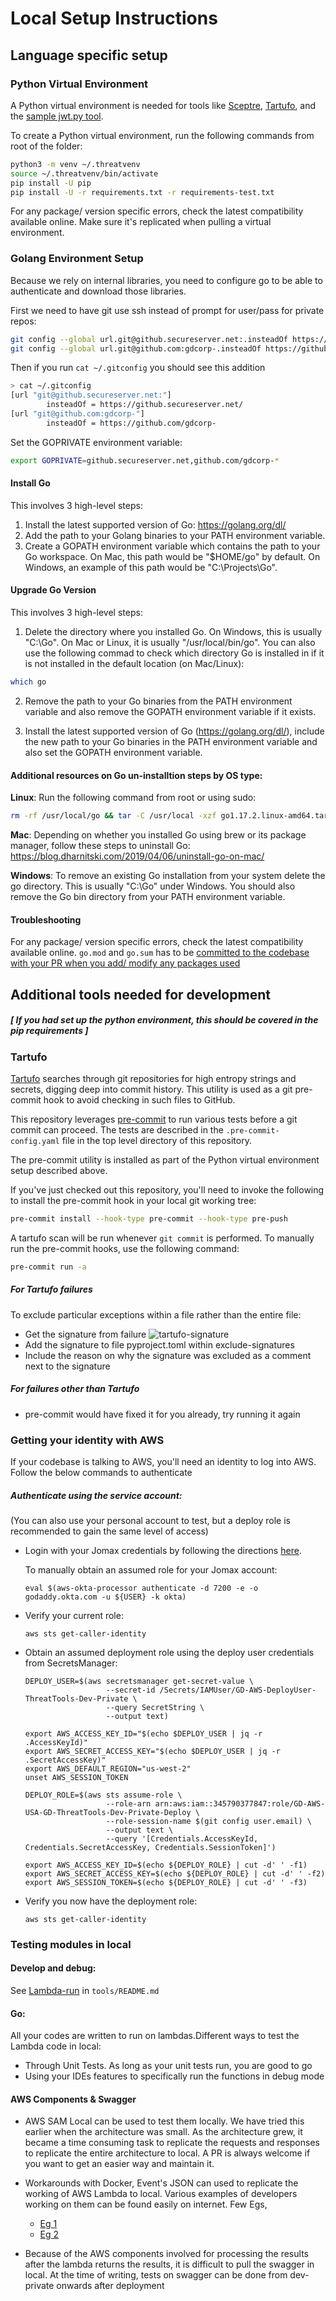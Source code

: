 # Local Setup Instructions

## Language specific setup

### Python Virtual Environment

A Python virtual environment is needed for tools like
[Sceptre](../../sceptre/README.md), [Tartufo](#tartufo), and the [sample jwt.py
tool](../../tools/jwt.py).

To create a Python virtual environment, run the following commands from root of the folder:

```bash
python3 -m venv ~/.threatvenv
source ~/.threatvenv/bin/activate
pip install -U pip
pip install -U -r requirements.txt -r requirements-test.txt
```

For any package/ version specific errors, check the latest compatibility available online.
Make sure it's replicated when pulling a virtual environment.

### Golang Environment Setup

Because we rely on internal libraries, you need to configure go to be able to authenticate and download those libraries.

First we need to have git use ssh instead of prompt for user/pass for private repos:

```sh
git config --global url.git@github.secureserver.net:.insteadOf https://github.secureserver.net/
git config --global url.git@github.com:gdcorp-.insteadOf https://github.com/gdcorp-
```

Then if you run `cat ~/.gitconfig` you should see this addition

```sh
> cat ~/.gitconfig
[url "git@github.secureserver.net:"]
        insteadOf = https://github.secureserver.net/
[url "git@github.com:gdcorp-"]
        insteadOf = https://github.com/gdcorp-
```
Set the GOPRIVATE environment variable:

```sh
export GOPRIVATE=github.secureserver.net,github.com/gdcorp-*
```

#### Install Go

This involves 3 high-level steps:
1. Install the latest supported version of Go: https://golang.org/dl/
2. Add the path to your Golang binaries to your PATH environment variable.
3. Create a GOPATH environment variable which contains the path to your Go workspace. On Mac, this path would be "$HOME/go" by default. On Windows, an example of this path would be "C:\Projects\Go".

#### Upgrade Go Version

This involves 3 high-level steps:

1. Delete the directory where you installed Go. On Windows, this is usually "C:\Go". On Mac or Linux, it is usually "/usr/local/bin/go". You can also use the following commad to check which directory Go is installed in if it is not installed in the default location (on Mac/Linux):

```sh
which go
```

2. Remove the path to your Go binaries from the PATH environment variable and also remove the GOPATH environment variable if it exists.

3. Install the latest supported version of Go (https://golang.org/dl/), include the new path to your Go binaries in the PATH environment variable and also set the GOPATH environment variable.

#### Additional resources on Go un-installtion steps by OS type:

**Linux**: Run the following command from root or using sudo:
```sh
rm -rf /usr/local/go && tar -C /usr/local -xzf go1.17.2.linux-amd64.tar.gz
```

**Mac**: Depending on whether you installed Go using brew or its package manager, follow these steps to uninstall Go:
https://blog.dharnitski.com/2019/04/06/uninstall-go-on-mac/

**Windows**: To remove an existing Go installation from your system delete the go directory. This is usually "C:\Go" under Windows. You should also remove the Go bin directory from your PATH environment variable.

#### Troubleshooting
For any package/ version specific errors, check the latest compatibility available online.
`go.mod` and `go.sum` has to be [committed to the codebase with your PR when you add/ modify any packages used](https://github.com/golang/go/wiki/Modules#releasing-modules-all-versions)

## Additional tools needed for development

##### [ If you had set up the python environment, this should be covered in the pip requirements ]

### Tartufo

[Tartufo](https://github.com/godaddy/tartufo) searches through git repositories
for high entropy strings and secrets, digging deep into commit history.  This
utility is used as a git pre-commit hook to avoid checking in such files to
GitHub.

This repository leverages [pre-commit](https://pre-commit.com/) to run various
tests before a git commit can proceed.  The tests are described in the
`.pre-commit-config.yaml` file in the top level directory of this repository.

The pre-commit utility is installed as part of the Python virtual environment
setup described above.

If you've just checked out this repository, you'll need to invoke the following
to install the pre-commit hook in your local git working tree:

```bash
pre-commit install --hook-type pre-commit --hook-type pre-push
```

A tartufo scan will be run whenever `git commit` is performed.  To manually run
the pre-commit hooks, use the following command:

```bash
pre-commit run -a
```

##### For Tartufo failures

To exclude particular exceptions within a file rather than the entire file:
- Get the signature from failure
  ![tartufo-signature](../diagrams/tartufo_signature.png)
- Add the signature to file pyproject.toml within exclude-signatures
- Include the reason on why the signature was excluded as a comment next to the signature

##### For failures other than Tartufo
-  pre-commit would have fixed it for you already, try running it again


### Getting your identity with AWS
If your codebase is talking to AWS, you'll need an identity to log into AWS. Follow the below commands to authenticate

##### Authenticate using the service account:
(You can also use your personal account to test, but a deploy role is recommended to gain the same level of access)

* Login with your Jomax credentials by following the directions
  [here](https://github.com/godaddy/aws-okta-processor).

  To manually obtain an assumed role for your Jomax account:

  ```
  eval $(aws-okta-processor authenticate -d 7200 -e -o godaddy.okta.com -u ${USER} -k okta)
  ```

* Verify your current role:

  ```
  aws sts get-caller-identity
  ```

* Obtain an assumed deployment role using the deploy user credentials from
  SecretsManager:

  ```
  DEPLOY_USER=$(aws secretsmanager get-secret-value \
                    --secret-id /Secrets/IAMUser/GD-AWS-DeployUser-ThreatTools-Dev-Private \
                    --query SecretString \
                    --output text)

  export AWS_ACCESS_KEY_ID="$(echo $DEPLOY_USER | jq -r .AccessKeyId)"
  export AWS_SECRET_ACCESS_KEY="$(echo $DEPLOY_USER | jq -r .SecretAccessKey)"
  export AWS_DEFAULT_REGION="us-west-2"
  unset AWS_SESSION_TOKEN

  DEPLOY_ROLE=$(aws sts assume-role \
                    --role-arn arn:aws:iam::345790377847:role/GD-AWS-USA-GD-ThreatTools-Dev-Private-Deploy \
                    --role-session-name $(git config user.email) \
                    --output text \
                    --query '[Credentials.AccessKeyId, Credentials.SecretAccessKey, Credentials.SessionToken]')

  export AWS_ACCESS_KEY_ID=$(echo ${DEPLOY_ROLE} | cut -d' ' -f1)
  export AWS_SECRET_ACCESS_KEY=$(echo ${DEPLOY_ROLE} | cut -d' ' -f2)
  export AWS_SESSION_TOKEN=$(echo ${DEPLOY_ROLE} | cut -d' ' -f3)
  ```

* Verify you now have the deployment role:

  ```
  aws sts get-caller-identity
  ```

### Testing modules in local

#### Develop and debug:
See [Lambda-run](../../tools/README.md) in `tools/README.md`

#### Go:
All your codes are written to run on lambdas.Different ways to test the Lambda code in local:
- Through Unit Tests. As long as your unit tests run, you are good to go
- Using your IDEs features to specifically run the functions in debug mode

#### AWS Components & Swagger
- AWS SAM Local can be used to test them locally. We have tried this earlier when the architecture was small.
  As the architecture grew, it became a time consuming task to replicate the requests and responses to replicate the
  entire architecture to local. A PR is always welcome if you want to get an easier way and maintain it.
- Workarounds with Docker, Event's JSON can used to replicate the working of AWS Lambda to local. Various examples of
  developers working on them can be found easily on internet. Few Egs,
    - [Eg 1](https://medium.com/nagoya-foundation/running-and-debugging-go-lambda-functions-locally-156893e4ed0d)
    - [Eg 2](https://github.com/mtojek/aws-lambda-go-proxy)

- Because of the AWS components involved for processing the results after the lambda returns the results, it is difficult
  to pull the swagger in local. At the time of writing, tests on swagger can be done from dev-private onwards after deployment
